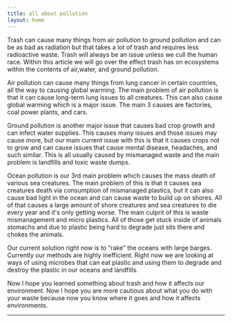 ```yaml
---
title: all about pollution
layout: home
---
```


Trash can cause many things from air pollution to ground pollution and can be as bad as radiation but that takes a lot of trash and requires less radioactive waste. Trash will always be an issue unless we cull the human race. Within this article we will go over the effect trash has on ecosystems within the contents of air,water, and ground pollution.

Air pollution can cause many things from lung cancer in certain countries, all the way to causing global warming. The main problem of air pollution is that it can cause long-term lung issues to all creatures. This can also cause global warming which is a major issue. The main 3 causes are factories, coal power plants, and cars. 

Ground pollution is another major issue that causes bad crop growth and can infect water supplies. This causes many issues and those issues may cause more, but our main current issue with this is that it causes crops not to grow and can cause issues that cause mental disease, headaches, and such similar. This is all usually caused by mismanaged waste and the main problem is landfills and toxic waste dumps.

Ocean pollution is our 3rd main problem which causes the mass death of various sea creatures. The main problem of this is that it causes sea creatures death via consumption of mismanaged plastics, but it can also cause bad light in the ocean and can cause waste to build up on shores. All of that causes a large amount of shore creatures and sea creatures to die every year and it's only getting worse. The main culprit of this is waste mismanagement and micro plastics. All of those get stuck inside of animals stomachs and due to plastic being hard to degrade just sits there and chokes the animals.


Our current solution right now is to “rake” the oceans with large barges. Currently our methods are highly inefficient. Right now we are looking at ways of using microbes that can eat plastic and using them to degrade and destroy the plastic in our oceans and landfills.

Now I hope you learned something about trash and how it affects our environment. Now I hope you are more cautious about what you do with your waste because now you know where it goes and how it affects environments.





----

[^1]: [It can take up to 10 minutes for changes to your site to publish after you push the changes to GitHub](https://docs.github.com/en/pages/setting-up-a-github-pages-site-with-jekyll/creating-a-github-pages-site-with-jekyll#creating-your-site).

[Just the Docs]: https://just-the-docs.github.io/just-the-docs/
[GitHub Pages]: https://docs.github.com/en/pages
[README]: https://github.com/just-the-docs/just-the-docs-template/blob/main/README.md
[Jekyll]: https://jekyllrb.com
[GitHub Pages / Actions workflow]: https://github.blog/changelog/2022-07-27-github-pages-custom-github-actions-workflows-beta/
[use this template]: https://github.com/just-the-docs/just-the-docs-template/generate
